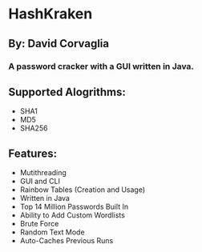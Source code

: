 
# HashKraken
## By: David Corvaglia
### A password cracker with a GUI written in Java.
## Supported Alogrithms:
- SHA1
- MD5
- SHA256
## Features:
- Mutithreading
- GUI and CLI
- Rainbow Tables (Creation and Usage)
- Written in Java
- Top 14 Million Passwords Built In
- Ability to Add Custom Wordlists
- Brute Force
- Random Text Mode
- Auto-Caches Previous Runs
